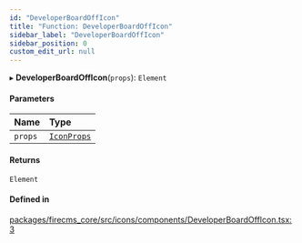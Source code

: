 ```yaml
---
id: "DeveloperBoardOffIcon"
title: "Function: DeveloperBoardOffIcon"
sidebar_label: "DeveloperBoardOffIcon"
sidebar_position: 0
custom_edit_url: null
---
```


▸ **DeveloperBoardOffIcon**(`props`): `Element`

#### Parameters

| Name | Type |
| :------ | :------ |
| `props` | [`IconProps`](../types/IconProps.md) |

#### Returns

`Element`

#### Defined in

[packages/firecms_core/src/icons/components/DeveloperBoardOffIcon.tsx:3](https://github.com/FireCMSco/firecms/blob/d45f3739/packages/firecms_core/src/icons/components/DeveloperBoardOffIcon.tsx#L3)
